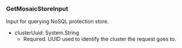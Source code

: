 ### GetMosaicStoreInput
Input for querying NoSQL protection store.

- clusterUuid: System.String
  - Required. UUID used to identify the cluster the request goes to.
